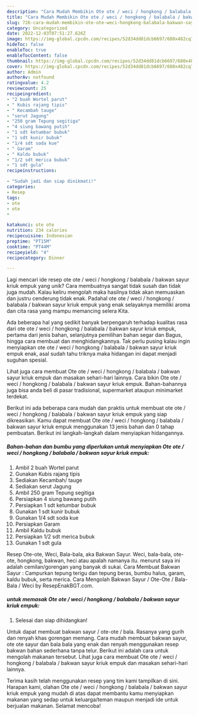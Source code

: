 ```yaml
---
description: "Cara Mudah Membikin Ote ote / weci / hongkong / balabala / bakwan sayur kriuk empuk yang Mantap"
title: "Cara Mudah Membikin Ote ote / weci / hongkong / balabala / bakwan sayur kriuk empuk yang Mantap"
slug: 726-cara-mudah-membikin-ote-ote-weci-hongkong-balabala-bakwan-sayur-kriuk-empuk-yang-mantap
category: Uncategorized
date: 2022-12-03T07:51:27.626Z
image: https://img-global.cpcdn.com/recipes/52d34dd81dcb6697/680x482cq70/ote-ote-weci-hongkong-balabala-bakwan-sayur-kriuk-empuk-foto-resep-utama.jpg
hideToc: false
enableToc: true
enableTocContent: false
thumbnail: https://img-global.cpcdn.com/recipes/52d34dd81dcb6697/680x482cq70/ote-ote-weci-hongkong-balabala-bakwan-sayur-kriuk-empuk-foto-resep-utama.jpg
cover: https://img-global.cpcdn.com/recipes/52d34dd81dcb6697/680x482cq70/ote-ote-weci-hongkong-balabala-bakwan-sayur-kriuk-empuk-foto-resep-utama.jpg
author: Admin
authorAv: notfound
ratingvalue: 4.2
reviewcount: 25
recipeingredient:
- "2 buah Wortel parut"
- " Kubis rajang tipis"
- " Kecambah tauge"
- "serut Jagung"
- "250 gram Tepung segitiga"
- "4 siung bawang putih"
- "1 sdt ketumbar bubuk"
- "1 sdt kunir bubuk"
- "1/4 sdt soda kue"
- " Garam"
- " Kaldu bubuk"
- "1/2 sdt merica bubuk"
- "1 sdt gula"
recipeinstructions:

- "Sudah jadi dan siap dinikmati!"
categories:
- Resep
tags:
- ote
- ote
- 

katakunci: ote ote  
nutrition: 234 calories
recipecuisine: Indonesian
preptime: "PT15M"
cooktime: "PT44M"
recipeyield: "4"
recipecategory: Dinner

---
```





Lagi mencari ide resep ote ote / weci / hongkong / balabala / bakwan sayur kriuk empuk yang unik? Cara membuatnya sangat tidak susah dan tidak juga mudah. Kalau keliru mengolah maka hasilnya tidak akan memuaskan dan justru cenderung tidak enak. Padahal ote ote / weci / hongkong / balabala / bakwan sayur kriuk empuk yang enak selayaknya memiliki aroma dan cita rasa yang mampu memancing selera Kita.





Ada beberapa hal yang sedikit banyak berpengaruh terhadap kualitas rasa dari ote ote / weci / hongkong / balabala / bakwan sayur kriuk empuk, pertama dari jenis bahan, selanjutnya pemilihan bahan segar dan Bagus, hingga cara membuat dan menghidangkannya. Tak perlu pusing kalau ingin menyiapkan ote ote / weci / hongkong / balabala / bakwan sayur kriuk empuk enak,      asal sudah tahu triknya maka hidangan ini dapat menjadi suguhan spesial.














Lihat juga cara membuat Ote ote / weci / hongkong / balabala / bakwan sayur kriuk empuk dan masakan sehari-hari lainnya. Cara bikin Ote ote / weci / hongkong / balabala / bakwan sayur kriuk empuk. Bahan-bahannya juga bisa anda beli di pasar tradisional, supermarket ataupun minimarket terdekat.






Berikut ini ada beberapa cara mudah dan praktis untuk membuat ote ote / weci / hongkong / balabala / bakwan sayur kriuk empuk yang siap dikreasikan. Kamu dapat membuat Ote ote / weci / hongkong / balabala / bakwan sayur kriuk empuk menggunakan 13 jenis bahan dan 0 tahap pembuatan. Berikut ini langkah-langkah dalam menyiapkan hidangannya.

<!--inarticleads1-->

##### Bahan-bahan dan bumbu yang diperlukan untuk menyiapkan Ote ote / weci / hongkong / balabala / bakwan sayur kriuk empuk:

1. Ambil 2 buah Wortel parut
1. Gunakan  Kubis rajang tipis
1. Sediakan  Kecambah/ tauge
1. Sediakan serut Jagung
1. Ambil 250 gram Tepung segitiga
1. Persiapkan 4 siung bawang putih
1. Persiapkan 1 sdt ketumbar bubuk
1. Gunakan 1 sdt kunir bubuk
1. Gunakan 1/4 sdt soda kue
1. Persiapkan  Garam
1. Ambil  Kaldu bubuk
1. Persiapkan 1/2 sdt merica bubuk
1. Gunakan 1 sdt gula


Resep Ote-ote, Weci, Bala-bala, aka Bakwan Sayur. Weci, bala-bala, ote-ote, hongkong, bakwan, heci atau apalah namanya itu. menurut saya ini adalah cemilan/gorengan yang banyak di sukai. Cara Membuat Bakwan Sayur : Campurkan tepung terigu dan tepung beras, bumbu halus, garam, kaldu bubuk, serta merica. Cara Mengolah Bakwan Sayur / Ote-Ote / Bala-Bala / Weci by ResepEnakBGT.com. 

<!--inarticleads2-->

#####  untuk memasak Ote ote / weci / hongkong / balabala / bakwan sayur kriuk empuk:


1. Selesai dan siap dihidangkan!

Untuk dapat membuat bakwan sayur / ote-ote / bala. Rasanya yang gurih dan renyah khas gorengan memang. Cara mudah membuat bakwan sayur, ote ote sayur dan bala bala yang enak dan renyah menggunakan resep bakwan bahan sederhana tanpa telur. Berikut ini adalah cara untuk mengolah makanan tersebut. Lihat juga cara membuat Ote ote / weci / hongkong / balabala / bakwan sayur kriuk empuk dan masakan sehari-hari lainnya. 

Terima kasih telah menggunakan resep yang tim kami tampilkan di sini. Harapan kami, olahan Ote ote / weci / hongkong / balabala / bakwan sayur kriuk empuk yang mudah di atas dapat membantu kamu menyiapkan makanan yang sedap untuk keluarga/teman maupun menjadi ide untuk berjualan makanan. Selamat mencoba!
